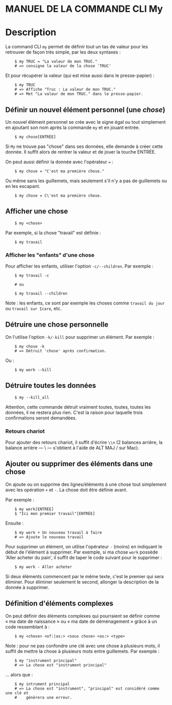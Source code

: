 # MANUEL DE LA COMMANDE CLI My

# Description

La command CLI `my` permet de définir tout un tas de valeur pour les retrouver de façon très simple, par les deux syntaxes :

        $ my TRUC = "La valeur de mon TRUC."
        # => consigne la valeur de la chose 'TRUC'

Et pour récupérer la valeur (qui est mise aussi dans le presse-papier) :

        $ my TRUC
        # => Affiche "Truc : La valeur de mon TRUC."
        # => Met "La valeur de mon TRUC." dans le presse-papier.


## Définir un nouvel élément personnel (une *chose*)

Un nouvel élément personnel se crée avec le signe égal ou tout simplement en ajoutant son nom après la commande `my` et en jouant entrée.

        $ my chose[ENTRÉE]


Si `My` ne trouve pas "chose" dans ses données, elle demande à créer cette donnée. Il suffit alors de rentrer la valeur et de jouer la touche ENTRÉE.

On peut aussi définir la donnée avec l'opérateur `=` :


        $ my chose = "C'est ma première chose."


Ou même sans les guillemets, mais seulement s'il n'y a pas de guillemets ou en les escapant.


        $ my chose = C\'est ma première chose.


## Afficher une chose


        $ my <chose>


Par exemple, si la chose "travail" est définie :

        $ my travail


### Afficher les "enfants" d'une chose

Pour afficher les enfants, utiliser l'option `-c/--children`. Par exemple :

        $ my travail -c

        # ou

        $ my travail --children


Note : les enfants, ce sont par exemple les choses comme `travail du jour` ou `travail sur Icare`, etc.

## Détruire une chose personnelle

On l'utilise l'option `-k/-kill` pour supprimer un élément. Par exemple :

        $ my chose -k
        # => Détruit 'chose' après confirmation.

Ou :

        $ my work --kill

## Détruire toutes les données


        $ my --kill_all

Attention, cette commande détruit vraiment toutes, toutes, toutes les données, il ne restera plus rien. C'est la raison pour laquelle trois confirmations seront demandées.

### Retours chariot

Pour ajouter des retours chariot, il suffit d'écrire `\\n` (2 balances arrière, la balance arrière — \\ — s'obtient à l'aide de ALT MAJ / sur Mac).


## Ajouter ou supprimer des éléments dans une chose

On ajoute ou on supprime des lignes/éléments à une chose tout simplement avec les opération `+` et `-`. La chose doit être définie avant.

Par exemple :

        $ my work[ENTRÉE]
        $ "Ici mon premier travail"[ENTRÉE]

Ensuite :

        $ my work + Un nouveau travail à faire
        # => Ajoute le nouveau travail

Pour supprimer un élément, on utilise l'opérateur `-` (moins) en indiquant le début de l'élément à supprimer. Par exemple, si ma chose `work` possède 'Aller acheter du pain', il suffit de taper le code suivant pour le supprimer :

        $ my work - Aller acheter


Si deux éléments commencent par le même texte, c'est le premier qui sera éliminer. Pour éliminer seulement le second, allonger la description de la donnée à supprimer.


## Définition d'éléments complexes

On peut définir des éléments complexes qui pourraient se définir comme « ma date de naissance » ou « ma date de déménagement » grâce à un code ressemblant à :

        $ my <chose> <of:|as:> <sous chose> <as:> <type>

Note : pour ne pas confondre une clé avec une chose à plusieurs mots, il suffit de mettre la chose à plusieurs mots entre guillemets. Par exemple :


        $ my "instrument principal"
        # => La chose est "instrument principal"

… alors que :

        $ my intrument principal
        # => La chose est "instrument", "principal" est considéré comme une clé et
        #    génèrera une erreur.

